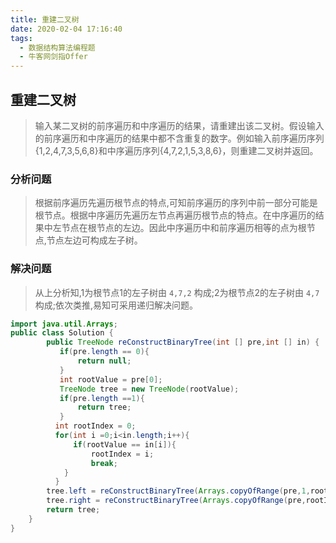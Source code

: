 ```yaml
---
title: 重建二叉树
date: 2020-02-04 17:16:40
tags:
  - 数据结构算法编程题
  - 牛客网剑指Offer
---
```

## 重建二叉树
> 输入某二叉树的前序遍历和中序遍历的结果，请重建出该二叉树。假设输入的前序遍历和中序遍历的结果中都不含重复的数字。例如输入前序遍历序列{1,2,4,7,3,5,6,8}和中序遍历序列{4,7,2,1,5,3,8,6}，则重建二叉树并返回。

### 分析问题
> 根据前序遍历先遍历根节点的特点,可知前序遍历的序列中前一部分可能是根节点。根据中序遍历先遍历左节点再遍历根节点的特点。在中序遍历的结果中左节点在根节点的左边。因此中序遍历中和前序遍历相等的点为根节点,节点左边可构成左子树。


### 解决问题
> 从上分析知,1为根节点1的左子树由 `4,7,2` 构成;2为根节点2的左子树由 `4,7` 构成;依次类推,易知可采用递归解决问题。
```Java
import java.util.Arrays;
public class Solution {
        public TreeNode reConstructBinaryTree(int [] pre,int [] in) {
           if(pre.length == 0){
               return null;
           }
           int rootValue = pre[0];
           TreeNode tree = new TreeNode(rootValue);
           if(pre.length ==1){
               return tree;
           }
          int rootIndex = 0;
          for(int i =0;i<in.length;i++){
              if(rootValue == in[i]){
                  rootIndex = i;
                  break;
            }
          }
        tree.left = reConstructBinaryTree(Arrays.copyOfRange(pre,1,rootIndex+1),Arrays.copyOfRange(in,0,rootIndex));
        tree.right = reConstructBinaryTree(Arrays.copyOfRange(pre,rootIndex+1,in.length),Arrays.copyOfRange(in,rootIndex+1,in.length));
        return tree;
    }
}
```


